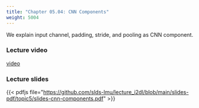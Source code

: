 ```yaml
---
title: "Chapter 05.04: CNN Components"
weight: 5004
---
```

We explain input channel, padding, stride, and pooling as CNN component.

<!--more-->

### Lecture video

[video](https://github.com/slds-lmu/lecture_i2dl/blob/main/slides-pdf/topic5/slides-cnn-components.pdf)

### Lecture slides

{{< pdfjs file="https://github.com/slds-lmu/lecture_i2dl/blob/main/slides-pdf/topic5/slides-cnn-components.pdf" >}}

